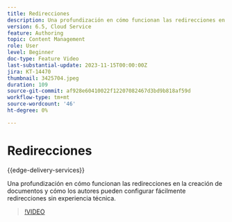 ```yaml
---
title: Redirecciones
description: Una profundización en cómo funcionan las redirecciones en la creación de documentos y cómo los autores pueden configurar fácilmente redirecciones sin experiencia técnica.
version: 6.5, Cloud Service
feature: Authoring
topic: Content Management
role: User
level: Beginner
doc-type: Feature Video
last-substantial-update: 2023-11-15T00:00:00Z
jira: KT-14470
thumbnail: 3425704.jpeg
duration: 109
source-git-commit: af928e60410022f12207082467d3bd9b818af59d
workflow-type: tm+mt
source-wordcount: '46'
ht-degree: 0%

---
```



# Redirecciones

{{edge-delivery-services}}

Una profundización en cómo funcionan las redirecciones en la creación de documentos y cómo los autores pueden configurar fácilmente redirecciones sin experiencia técnica.

>[!VIDEO](https://video.tv.adobe.com/v/3425704/?learn=on)
